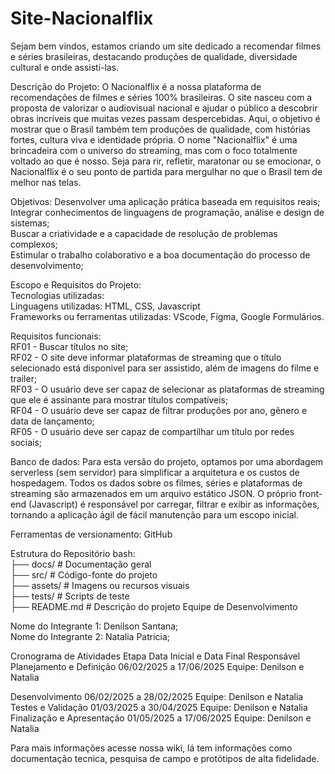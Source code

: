 # Site-Nacionalflix
Sejam bem vindos, estamos criando um site dedicado a recomendar filmes e séries brasileiras, destacando produções de qualidade, diversidade cultural e onde assisti-las.

Descrição do Projeto:
O Nacionalflix é a nossa plataforma de recomendações de filmes e séries 100% brasileiras. O site nasceu com a proposta de valorizar o audiovisual nacional e ajudar o público a descobrir obras incríveis que muitas vezes passam despercebidas. Aqui, o objetivo é mostrar que o Brasil também tem produções de qualidade, com histórias fortes, cultura viva e identidade própria. O nome "Nacionalflix" é uma brincadeira com o universo do streaming, mas com o foco totalmente voltado ao que é nosso. Seja para rir, refletir, maratonar ou se emocionar, o Nacionalflix é o seu ponto de partida para mergulhar no que o Brasil tem de melhor nas telas.

Objetivos:
Desenvolver uma aplicação prática baseada em requisitos reais;  
Integrar conhecimentos de linguagens de programação, análise e design de sistemas;  
Buscar a criatividade e a capacidade de resolução de problemas complexos;  
Estimular o trabalho colaborativo e a boa documentação do processo de desenvolvimento;  

Escopo e Requisitos do Projeto:  
Tecnologias utilizadas:  
Linguagens utilizadas: HTML, CSS, Javascript  
Frameworks ou ferramentas utilizadas: VScode, Figma, Google Formulários.  

Requisitos funcionais:  
RF01 - Buscar títulos no site;  
RF02 - O site deve informar plataformas de streaming que o título selecionado está disponivel para ser assistido, além de imagens do filme e trailer;  
RF03 - O usuário deve ser capaz de selecionar as plataformas de streaming que ele é assinante para mostrar títulos compatíveis;  
RF04 - O usuário deve ser capaz de filtrar produções por ano, gênero e data de lançamento;  
RF05 - O usuário deve ser capaz de compartilhar um título por redes sociais;  

Banco de dados: 
Para esta versão do projeto, optamos por uma abordagem serverless (sem servidor) para simplificar a arquitetura e os custos de hospedagem. Todos os dados sobre os filmes, séries e plataformas de streaming são armazenados em um arquivo estático JSON. O próprio front-end (Javascript) é responsável por carregar, filtrar e exibir as informações, tornando a aplicação ágil de fácil manutenção para um escopo inicial.

Ferramentas de versionamento: 
GitHub

Estrutura do Repositório bash:  
├── docs/ # Documentação geral  
├── src/ # Código-fonte do projeto  
├── assets/ # Imagens ou recursos visuais  
├── tests/ # Scripts de teste  
├── README.md # Descrição do projeto Equipe de Desenvolvimento  

Nome do Integrante 1: Denilson Santana;  
Nome do Integrante 2: Natalia Patricia;  

Cronograma de Atividades Etapa Data Inicial e Data Final Responsável Planejamento e Definição 06/02/2025 a 17/06/2025 Equipe: Denilson e Natalia  

Desenvolvimento 06/02/2025 a 28/02/2025 Equipe: Denilson e Natalia  
Testes e Validação 01/03/2025 a 30/04/2025 Equipe: Denilson e Natalia  
Finalização e Apresentação 01/05/2025 a 17/06/2025 Equipe: Denilson e Natalia  

Para mais informações acesse nossa wiki, lá tem informações como documentação tecnica, pesquisa de campo e protótipos de alta fidelidade. 
